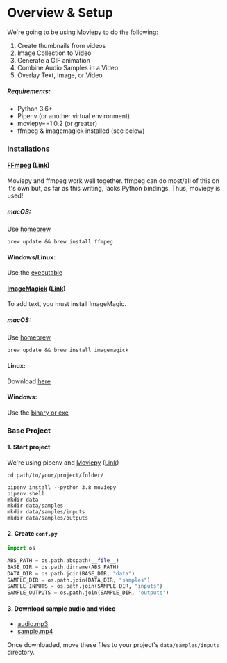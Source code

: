 # Overview & Setup

We're going to be using Moviepy to do the following:
1. Create thumbnails from videos
2. Image Collection to Video
3. Generate a GIF animation
4. Combine Audio Samples in a Video
5. Overlay Text, Image, or Video


##### Requirements:
- Python 3.6+
- Pipenv (or another virtual environment)
- moviepy==1.0.2 (or greater)
- ffmpeg & imagemagick installed (see below)



### Installations 

#### [FFmpeg](https://www.ffmpeg.org/download.html) ([Link](https://www.ffmpeg.org/download.html))
Moviepy and ffmpeg work well together. ffmpeg can do most/all of this on it's own but, as far as this writing, lacks Python bindings. Thus, moviepy is used!

##### macOS:

Use [homebrew](http://brew.sh)

```
brew update && brew install ffmpeg
```

#### Windows/Linux:
Use the [executable](https://www.ffmpeg.org/download.html)



#### [ImageMagick](https://imagemagick.org/script/download.php) ([Link](https://imagemagick.org/script/download.php))
To add text, you must install ImageMagic.

##### macOS:

Use [homebrew](http://brew.sh)

```
brew update && brew install imagemagick
```
#### Linux:
Download [here](https://imagemagick.org/script/download.php)

#### Windows:
Use the [binary or exe](https://imagemagick.org/script/download.php#windows)



### Base Project


#### 1. Start project
We're using pipenv and [Moviepy](https://zulko.github.io/moviepy/) ([Link](https://zulko.github.io/moviepy/))

```
cd path/to/your/project/folder/
```

```
pipenv install --python 3.8 moviepy
pipenv shell
mkdir data
mkdir data/samples
mkdir data/samples/inputs
mkdir data/samples/outputs
```


#### 2. Create `conf.py`

```python
import os

ABS_PATH = os.path.abspath(__file__)
BASE_DIR = os.path.dirname(ABS_PATH)
DATA_DIR = os.path.join(BASE_DIR, "data")
SAMPLE_DIR = os.path.join(DATA_DIR, "samples")
SAMPLE_INPUTS = os.path.join(SAMPLE_DIR, "inputs")
SAMPLE_OUTPUTS = os.path.join(SAMPLE_DIR, 'outputs')
```


#### 3. Download sample audio and video

- [audio.mp3](https://github.com/codingforentrepreneurs/30-Days-of-Python/raw/master/tutorial-reference/Day%2015/data/samples/inputs/audio.mp3)
- [sample.mp4](https://github.com/codingforentrepreneurs/30-Days-of-Python/raw/master/tutorial-reference/Day%2015/data/samples/inputs/sample.mp4)

Once downloaded, move these files to your project's `data/samples/inputs` directory.
